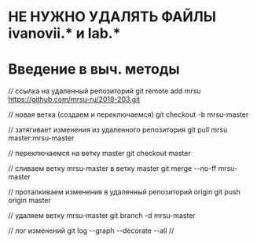 # НЕ НУЖНО УДАЛЯТЬ ФАЙЛЫ ivanovii.* и lab.*

# Введение в выч. методы

// ссылка на удаленный репозиторий 
 git remote add mrsu https://github.com/mrsu-ru/2018-203.git

 // новая ветка (создаем и переключаемся)
 git checkout -b mrsu-master
 
 // затягивает изменения из удаленного репозитория
 git pull mrsu master:mrsu-master
 
 // переключаемся на ветку master
 git checkout master
 
 // сливаем ветку mrsu-master в ветку master
 git merge --no-ff mrsu-master
 
 // проталкиваем изменения в удаленный репозиторий origin
 git push origin master
 
 // удаляем ветку mrsu-master
 git branch -d mrsu-master
 
 // лог изменений
 git log --graph --decorate --all
 //
